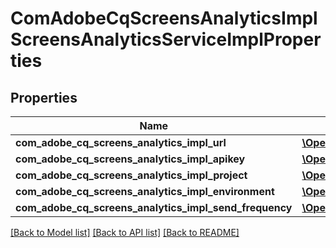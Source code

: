 # ComAdobeCqScreensAnalyticsImplScreensAnalyticsServiceImplProperties

## Properties
Name | Type | Description | Notes
------------ | ------------- | ------------- | -------------
**com_adobe_cq_screens_analytics_impl_url** | [**\OpenAPI\Client\Model\ConfigNodePropertyString**](ConfigNodePropertyString.md) |  | [optional] 
**com_adobe_cq_screens_analytics_impl_apikey** | [**\OpenAPI\Client\Model\ConfigNodePropertyString**](ConfigNodePropertyString.md) |  | [optional] 
**com_adobe_cq_screens_analytics_impl_project** | [**\OpenAPI\Client\Model\ConfigNodePropertyString**](ConfigNodePropertyString.md) |  | [optional] 
**com_adobe_cq_screens_analytics_impl_environment** | [**\OpenAPI\Client\Model\ConfigNodePropertyDropDown**](ConfigNodePropertyDropDown.md) |  | [optional] 
**com_adobe_cq_screens_analytics_impl_send_frequency** | [**\OpenAPI\Client\Model\ConfigNodePropertyInteger**](ConfigNodePropertyInteger.md) |  | [optional] 

[[Back to Model list]](../README.md#documentation-for-models) [[Back to API list]](../README.md#documentation-for-api-endpoints) [[Back to README]](../README.md)



